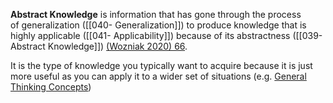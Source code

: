**Abstract Knowledge** is information that has gone through the process of generalization ([[040- Generalization]]) to produce knowledge that is highly applicable ([[041- Applicability]]) because of its abstractness ([[039- Abstract Knowledge]]) [(Wozniak 2020) 66](https://supermemo.guru/wiki/Abstract_knowledge).

It is the type of knowledge you typically want to acquire because it is just more useful as you can apply it to a wider set of situations (e.g. [General Thinking Concepts](https://fs.blog/mental-models/#general_thinking_concepts))